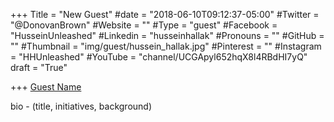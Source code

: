 +++
Title = "New Guest"
#date = "2018-06-10T09:12:37-05:00"
#Twitter = "@DonovanBrown"
#Website = ""
#Type = "guest"
#Facebook = "HusseinUnleashed"
#Linkedin = "husseinhallak"
#Pronouns = ""
#GitHub = ""
#Thumbnail = "img/guest/hussein_hallak.jpg"
#Pinterest = ""
#Instagram = "HHUnleashed"
#YouTube = "channel/UCGApyl652hqX8l4RBdHI7yQ"
draft = "True"

+++
[Guest Name](LinkedIn)

bio - (title, initiatives, background)
